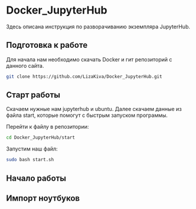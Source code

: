# Docker_JupyterHub

Здесь описана инструкция по разворачиванию экземпляра JupyterHub.

## Подготовка к работе
Для начала нам необходимо скачать Docker и гит репозиторий с данного сайта.

```sh
git clone https://github.com/LizaKiva/Docker_JupyterHub.git
```

## Старт работы
Скачаем нужные нам jupyterhub и ubuntu. Далее скачаем данные из файла start, которые помогут с быстрым запуском программы.

Перейти к файлу в репозитории:
```sh
cd Docker_JupyterHub/start
```
Запустим наш файл:
```sh
sudo bash start.sh
```

## Начало работы

## Импорт ноутбуков
